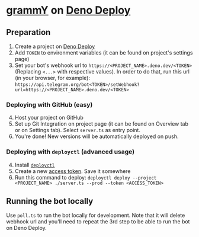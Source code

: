 # [grammY](https://grammy.dev) on [Deno Deploy](https://deno.com/deploy)

## Preparation

1. Create a project on [Deno Deploy](https://deno.com/deploy)
2. Add `TOKEN` to environment variables (it can be found on project's settings page)
3. Set your bot's webhook url to `https://<PROJECT_NAME>.deno.dev/<TOKEN>` (Replacing `<...>` with respective values). In order to do that, run this url (in your browser, for example): `https://api.telegram.org/bot<TOKEN>/setWebhook?url=https://<PROJECT_NAME>.deno.dev/<TOKEN>`

### Deploying with GitHub (easy)

4. Host your project on GitHub
5. Set up Git Integration on project page (it can be found on Overview tab or on Settings tab). Select `server.ts` as entry point.
6. You're done! New versions will be automatically deployed on push.

### Deploying with `deployctl` (advanced usage)

4. Install [`deployctl`](https://github.com/denoland/deployctl)
5. Create a new [access token](https://dash.deno.com/user/access-tokens). Save it somewhere
6. Run this command to deploy: `deployctl deploy --project <PROJECT_NAME> ./server.ts --prod --token <ACCESS_TOKEN>`

## Running the bot locally

Use `poll.ts` to run the bot locally for development. Note that it will delete webhook url and you'll need to repeat the 3rd step to be able to run the bot on Deno Deploy.
